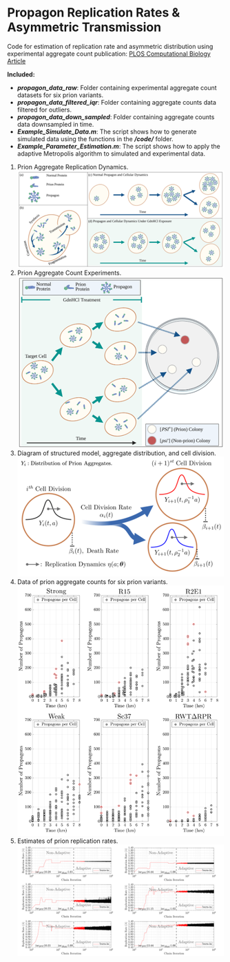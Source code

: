 # Propagon Replication Rates & Asymmetric Transmission
Code for estimation of replication rate and asymmetric distribution using experimental aggregate count 
publication: <a href="https://journals.plos.org/ploscompbiol/article?id=10.1371/journal.pcbi.1010107">PLOS Computational Biology Article</a>

<strong>Included:</strong>
<ul>
  <li><b><em>propagon_data_raw</em></b>: Folder containing experimental aggregate count datasets for six prion variants.<br></li>
  <li><b><em>propagon_data_filtered_iqr</em></b>: Folder containing aggregate counts data filtered for outliers.<br></li>
  <li><b><em>propagon_data_down_sampled</em></b>: Folder containing aggregate counts data downsampled in time.<br></li>
  <li><b><em>Example_Simulate_Data.m</em></b>: The script shows how to generate simulated data using the functions in the <b><em>/code/</em></b> folder.<br></li>
  <li><b><em>Example_Parameter_Estimation.m</em></b>: The script shows how to apply the adaptive Metropolis algorithm to simulated and experimental data.<br></li>
</ul>

<ol> 
   <li>Prion Aggregate Replication Dynamics. <br /><img src="figures/Fig0.png" alt="Prion Aggregate Replication Dynamics." width="550" /> </li>
   <li>Prion Aggregate Count Experiments.<img src="figures/Fig1.png" alt="Prion Aggregate Count Experiments." width="550" /> </li>
   <li>Diagram of structured model, aggregate distribution, and cell division.<img src="figures/Fig2.png" alt="Diagram of Structured Model of Prion Aggregate Distribution." width="550" /> </li>
   <li>Data of prion aggregate counts for six prion variants.<img src="figures/Fig3.png" alt="Prion Aggregate Count for Six Prion Variants." width="550" /> </li>
   <li>Estimates of prion replication rates.<img src="figures/Fig4.png" alt="Prion replication rates estimation" width="550" /> </li>
</ol>
